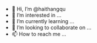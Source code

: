 - 👋 Hi, I’m @haithangqu
- 👀 I’m interested in ...
- 🌱 I’m currently learning ...
- 💞️ I’m looking to collaborate on ...
- 📫 How to reach me ...

<!---
haithangqu/haithangqu is a ✨ special ✨ repository because its `README.md` (this file) appears on your GitHub profile.
You can click the Preview link to take a look at your changes.
--->
